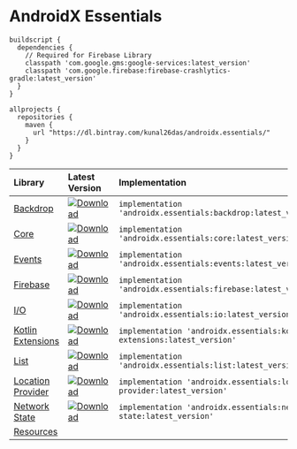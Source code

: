# AndroidX Essentials
```
buildscript {
  dependencies {
    // Required for Firebase Library
    classpath 'com.google.gms:google-services:latest_version'
    classpath 'com.google.firebase:firebase-crashlytics-gradle:latest_version'
  }
}
```
```
allprojects {
  repositories {
    maven {
      url "https://dl.bintray.com/kunal26das/androidx.essentials/"
    }
  }
}
```
| Library | Latest Version | Implementation |
| :------ | :------------- | :------------- |
| [Backdrop](https://github.com/kunal26das/AndroidX-Essentials/tree/master/backdrop) | [ ![Download](https://api.bintray.com/packages/kunal26das/androidx.essentials/backdrop/images/download.svg) ](https://bintray.com/kunal26das/androidx.essentials/backdrop/_latestVersion) | `implementation 'androidx.essentials:backdrop:latest_version'` |
| [Core](https://github.com/kunal26das/AndroidX-Essentials/tree/master/core) | [ ![Download](https://api.bintray.com/packages/kunal26das/androidx.essentials/core/images/download.svg) ](https://bintray.com/kunal26das/androidx.essentials/core/_latestVersion) | `implementation 'androidx.essentials:core:latest_version'` |
| [Events](https://github.com/kunal26das/AndroidX-Essentials/tree/master/events) | [ ![Download](https://api.bintray.com/packages/kunal26das/androidx.essentials/events/images/download.svg) ](https://bintray.com/kunal26das/androidx.essentials/events/_latestVersion) | `implementation 'androidx.essentials:events:latest_version'` |
| [Firebase](https://github.com/kunal26das/AndroidX-Essentials/tree/master/firebase) | [ ![Download](https://api.bintray.com/packages/kunal26das/androidx.essentials/firebase/images/download.svg) ](https://bintray.com/kunal26das/androidx.essentials/firebase/_latestVersion) | `implementation 'androidx.essentials:firebase:latest_version'` |
| [I/O](https://github.com/kunal26das/AndroidX-Essentials/tree/master/io) | [ ![Download](https://api.bintray.com/packages/kunal26das/androidx.essentials/io/images/download.svg) ](https://bintray.com/kunal26das/androidx.essentials/io/_latestVersion) | `implementation 'androidx.essentials:io:latest_version'` |
| [Kotlin Extensions](https://github.com/kunal26das/AndroidX-Essentials/tree/master/kotlin-extensions) | [ ![Download](https://api.bintray.com/packages/kunal26das/androidx.essentials/kotlin-extensions/images/download.svg) ](https://bintray.com/kunal26das/androidx.essentials/kotlin-extensions/_latestVersion) | `implementation 'androidx.essentials:kotlin-extensions:latest_version'` |
| [List](https://github.com/kunal26das/AndroidX-Essentials/tree/master/list) | [ ![Download](https://api.bintray.com/packages/kunal26das/androidx.essentials/list/images/download.svg) ](https://bintray.com/kunal26das/androidx.essentials/list/_latestVersion) | `implementation 'androidx.essentials:list:latest_version'` |
| [Location Provider](https://github.com/kunal26das/AndroidX-Essentials/tree/master/location-provider) | [ ![Download](https://api.bintray.com/packages/kunal26das/androidx.essentials/location-provider/images/download.svg) ](https://bintray.com/kunal26das/androidx.essentials/location-provider/_latestVersion) | `implementation 'androidx.essentials:location-provider:latest_version'` |
| [Network State](https://github.com/kunal26das/AndroidX-Essentials/tree/master/network-state) | [ ![Download](https://api.bintray.com/packages/kunal26das/androidx.essentials/network-state/images/download.svg) ](https://bintray.com/kunal26das/androidx.essentials/network-state/_latestVersion) | `implementation 'androidx.essentials:network-state:latest_version'` |
| [Resources](https://github.com/kunal26das/AndroidX-Essentials/tree/master/resources) |  |  |
